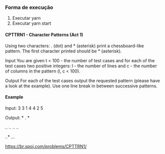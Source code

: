 ### Forma de execução
1. Executar yarn 
2. Executar yarn start

#### CPTTRN1 - Character Patterns (Act 1)

Using two characters: . (dot) and * (asterisk) print a chessboard-like pattern. The first character printed should be * (asterisk).

Input
You are given t < 100 - the number of test cases and for each of the test cases two positive integers: l - the number of lines and c - the number of columns in the pattern (l, c < 100).

Output
For each of the test cases output the requested pattern (please have a look at the example). Use one line break in between successive patterns.

#### Example
Input:
3
3 1
4 4
2 5

Output:
*
.
*

*.*.
.*.*
*.*.
.*.*

*.*.*
.*.*.

https://br.spoj.com/problems/CPTTRN1/
